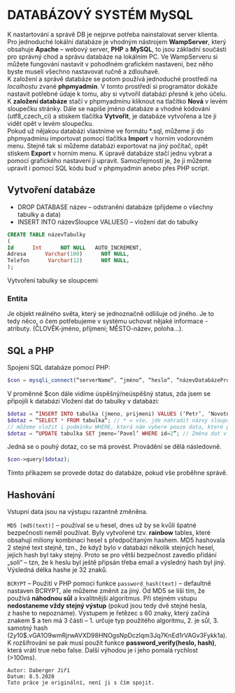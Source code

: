 # DATABÁZOVÝ SYSTÉM MySQL
K nastartování a správě DB je nejprve potřeba nainstalovat server klienta. Pro jednoduché lokální databáze je vhodným nástrojem **WampServer**, 
který obsahuje **Apache** – webový server, **PHP** a **MySQL**, to jsou základní součásti pro správný chod a správu databáze na lokálním PC. 
Ve WampServeru si můžete fungování nastavit v pohodlném grafickém nastavení, bez něho byste museli všechno nastavovat ručně a zdlouhavě.\
K založení a správě databáze se potom používá jednoduché prostředí na *localhostu* zvané **phpmyadmin**. V tomto prostředí si programátor 
dokáže nastavit potřebné údaje k tomu, aby si vytvořil databázi přesně k jeho účelu.\
K **založení databáze** stačí v phpmyadminu kliknout na tlačítko __Nová__ v levém sloupečku stránky. 
Dále se napíše jméno databáze a vhodné kódování (utf8­_czech_ci) a stiskem tlačítka __Vytvořit__, 
je databáze vytvořena a lze ji vidět opět v levém sloupečku.\
Pokud už nějakou databázi vlastníme ve formátu \*.sql, můžeme ji do phpmyadminu importovat pomocí tlačítka __Import__ v horním vodorovném menu. 
Stejně tak si můžeme databázi exportovat na jiný počítač, opět stiskem __Export__ v horním menu. 
K úpravě databáze stačí jednu vybrat a pomocí grafického nastavení ji upravit. Samozřejmostí je, 
že ji můžeme upravit i pomocí SQL kódu buď v phpmyadmin anebo přes PHP script. 

## Vytvoření databáze
- DROP DATABASE název – odstranění databáze (přijdeme o všechny tabulky a data)
- INSERT INTO názevSloupce VALUES() – vložení dat do tabulky 
```sql
CREATE TABLE názevTabulky 
(
Id      Int      NOT NULL	AUTO_INCREMENT,
Adresa      Varchar(100)      NOT NULL,
Telefon      Varchar(12)      NOT NULL,
);
```
Vytvoření tabulky se sloupcemi

### Entita
Je objekt reálného světa, který se jednoznačně odlišuje od jiného. Je to tedy něco, o čem potřebujeme v systému uchovat nějaké informace - atributy. (ČLOVĚK-jméno, příjmení; MĚSTO-název, poloha…).

## SQL a PHP
Spojení SQL databáze pomocí PHP: 
```php
$con = mysqli_connect(“serverName“, “jméno“, “heslo“, “názevDatabázeProPřipojení“); 
```
V proměnné $con dále vidíme úspěšný/neúspěšný status, zda jsem se připojili k databázi
Vložení dat do tabulky v databázi:
```php
$dotaz = “INSERT INTO tabulka (jmeno, prijmeni) VALUES (‘Petr’, ‘Novotný’)“; //vložení dat do tabulky
$dotaz = “SELECT * FROM tabulka“; // * = vše, jde nahradit názvy sloupců(oddělené čárkou)
// můžeme vložit i podmínku WHERE, která nám vybere pouze data, které podmínku splňují: WHERE jmeno=„Petr“;
$dotaz = “UPDATE tabulka SET jmeno=’Pavel’ WHERE id=2”; // Změna dat v tabulce
```
Jedná se o pouhý dotaz, co se má provést. Provádění se dělá následovně.
```php
$con->query($dotaz);
```
Tímto příkazem se provede dotaz do databáze, pokud vše proběhne správě.

## Hashování
Vstupní data jsou na výstupu razantně změněna.

`MD5 [md5(text)]` – používal se u hesel, dnes už by se kvůli špatné bezpečnosti neměl používat. 
Byly vytvořené tzv. **rainbow** tables, které obsahují miliony kombinací hesel s předpočítaným hashem. 
MD5 hashovala 2 stejné text stejně, tzn., že když bylo v databázi několik stejných hesel, jejich hash byl taky stejný. 
Proto se pro větší bezpečnost zavedlo přidání „soli“ – tzn, že k heslu byl ještě připsán třeba email a výsledný hash byl jiný. Výsledná délka hashe je 32 znaků. 

`BCRYPT` – Použití v PHP pomocí funkce `password_hash(text)` – defaultně nastaven BCRYPT, ale můžeme změnit za jiný. Od MD5 se liší tím, 
že používá **náhodnou sůl** a kvalitnější algoritmus. Při stejném vstupu **nedostaneme vždy stejný výstup** (pokud jsou tedy dvě stejné hesla, z hashe to nepoznáme). 
Výstupem je řetězec s 60 znaky, který začíná znakem $ a ten má 3 části – 1\. určuje typ použitého algoritmu, 2\. je sůl, 3\. samotný hash 
($2y$10$.vGA1O9wmRjrwAVXD98HNOgsNpDczlqm3Jq7KnEd1rVAGv3Fykk1a).K rozšifrování se pak musí použít funkce **password_verify(heslo, hash)**, 
která vrátí true nebo false. Další výhodou je i jeho pomalá rychlost (>100ms).


```
Autor: Daberger Jiří
Datum: 8.5.2020
Tato práce je originální, není ji s čím spojit.
```